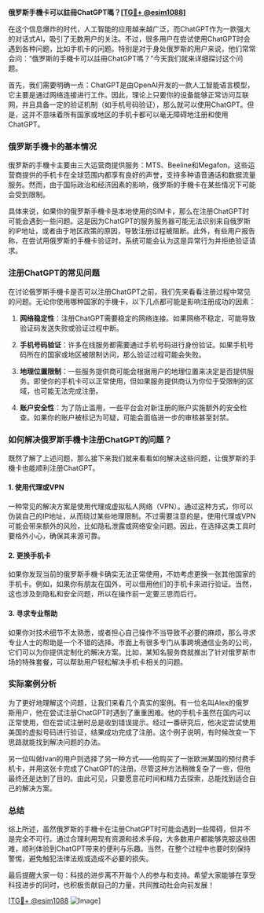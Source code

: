 **俄罗斯手機卡可以註冊ChatGPT嗎？[[TG💪+ @esim1088](https://t.me/s/esim1088)]**

在这个信息爆炸的时代，人工智能的应用越来越广泛，而ChatGPT作为一款强大的对话式AI，吸引了无数用户的关注。不过，很多用户在尝试使用ChatGPT时会遇到各种问题，比如手机卡的问题。特别是对于身处俄罗斯的用户来说，他们常常会问：“俄罗斯的手機卡可以註冊ChatGPT嗎？”今天我们就来详细探讨这个问题。

首先，我们需要明确一点：ChatGPT是由OpenAI开发的一款人工智能语言模型，它主要是通过网络连接进行工作。因此，理论上只要你的设备能够正常访问互联网，并且具备一定的验证机制（如手机号码验证），那么就可以使用ChatGPT。但是，这并不意味着所有国家或地区的手机卡都可以毫无障碍地注册和使用ChatGPT。

### 俄罗斯手機卡的基本情况

俄罗斯的手機卡主要由三大运营商提供服务：MTS、Beeline和Megafon。这些运营商提供的手机卡在全球范围内都享有良好的声誉，支持多种语音通话和数据流量服务。然而，由于国际政治和经济因素的影响，俄罗斯的手機卡在某些情况下可能会受到限制。

具体来说，如果你的俄罗斯手機卡是本地使用的SIM卡，那么在注册ChatGPT时可能会遇到一些问题。这是因为ChatGPT的服务服务器可能无法识别来自俄罗斯的IP地址，或者由于地区政策的原因，导致注册过程被阻断。此外，有些用户报告称，在尝试用俄罗斯的手機卡验证时，系统可能会认为这是异常行为并拒绝验证请求。

### 注册ChatGPT的常见问题

在讨论俄罗斯手機卡是否可以注册ChatGPT之前，我们先来看看注册过程中常见的问题。无论你使用哪种国家的手機卡，以下几点都可能是影响注册成功的因素：

1. **网络稳定性**：注册ChatGPT需要稳定的网络连接。如果网络不稳定，可能导致验证码发送失败或验证过程中断。
   
2. **手机号码验证**：许多在线服务都需要通过手机号码进行身份验证。如果手机号码所在的国家或地区被限制访问，那么验证过程可能会失败。

3. **地理位置限制**：一些服务提供商可能会根据用户的地理位置来决定是否提供服务。即使你的手机卡可以正常使用，但如果服务提供商认为你位于受限制的区域，也可能无法完成注册。

4. **账户安全性**：为了防止滥用，一些平台会对新注册的账户实施额外的安全检查。如果你的账户被标记为可疑，可能会面临进一步的审核甚至封禁。

### 如何解决俄罗斯手機卡注册ChatGPT的问题？

既然了解了上述问题，那么接下来我们就来看看如何解决这些问题，让俄罗斯的手機卡也能顺利注册ChatGPT。

#### 1. 使用代理或VPN

一种常见的解决方案是使用代理或虚拟私人网络（VPN）。通过这种方式，你可以伪装自己的IP地址，从而绕过某些地理限制。不过需要注意的是，使用代理或VPN可能会带来额外的风险，比如隐私泄露或网络安全问题。因此，在选择这类工具时要格外小心，确保其来源可靠。

#### 2. 更换手机卡

如果你发现当前的俄罗斯手機卡确实无法正常使用，不妨考虑更换一张其他国家的手机卡。例如，如果你有朋友在国外，可以借用他们的手机卡来进行验证。当然，这也涉及到隐私和安全问题，所以在操作前一定要三思而后行。

#### 3. 寻求专业帮助

如果你对技术细节不太熟悉，或者担心自己操作不当导致不必要的麻烦，那么寻求专业人士的帮助是一个不错的选择。市面上有很多专门从事跨境通信业务的公司，它们可以为你提供定制化的解决方案。比如，某知名服务商就推出了针对俄罗斯市场的特殊套餐，可以帮助用户轻松解决手机卡相关的问题。

### 实际案例分析

为了更好地理解这个问题，让我们来看几个真实的案例。有一位名叫Alex的俄罗斯用户，他在尝试注册ChatGPT时遇到了重重困难。他的手机卡虽然在国内可以正常使用，但在尝试注册时总是收到错误提示。经过一番研究后，他决定尝试使用美国的虚拟号码进行验证，结果成功完成了注册。这个例子说明，有时候改变一下思路就能找到解决问题的办法。

另一位叫做Ivan的用户则选择了另一种方式——他购买了一张欧洲某国的预付费手机卡，并用这张卡完成了ChatGPT的注册。尽管这种方法稍微复杂了一些，但他最终还是达到了目的。由此可见，只要愿意花时间和精力去探索，总能找到适合自己的解决方案。

### 总结

综上所述，虽然俄罗斯的手機卡在注册ChatGPT时可能会遇到一些障碍，但并不是完全不可行。通过合理利用现有资源和技术手段，大多数用户都能够克服这些困难，顺利体验到ChatGPT带来的便利与乐趣。当然，在整个过程中也要时刻保持警惕，避免触犯法律法规或造成不必要的损失。

最后提醒大家一句：科技的进步离不开每个人的参与和支持。希望大家能够在享受科技进步的同时，也积极贡献自己的力量，共同推动社会向前发展！

[[TG💪+ @esim1088](https://t.me/s/esim1088) ![Image](https://i.postimg.cc/4NQfJmqS/Snipaste-2025-05-13-00-14-12.png)]